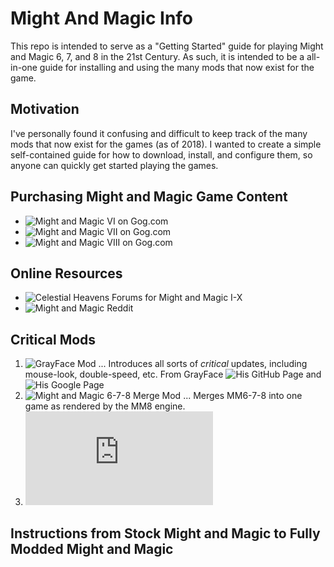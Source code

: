 # Might And Magic Info

This repo is intended to serve as a "Getting Started" guide for playing  Might and Magic 6, 7, and 8 in the 21st Century. As such, it is intended to be a all-in-one guide for installing and using the many mods that now exist for the game.

## Motivation

I've personally found it confusing and difficult to keep track of the many mods that now exist for the games (as of 2018). I wanted to create a simple self-contained guide for how to download, install, and configure them, so anyone can quickly get started playing the games.

## Purchasing Might and Magic Game Content

- ![Might and Magic VI on Gog.com](https://www.gog.com/game/might_and_magic_6_limited_edition)
- ![Might and Magic VII on Gog.com](https://www.gog.com/game/might_and_magic_7_for_blood_and_honor)
- ![Might and Magic VIII on Gog.com](https://www.gog.com/game/might_and_magic_8_day_of_the_destroyer)

## Online Resources

- ![Celestial Heavens Forums for Might and Magic I-X](https://www.celestialheavens.com/forum/10)
- ![Might and Magic Reddit](https://www.reddit.com/r/MightAndMagic/)

## Critical Mods

1. ![GrayFace Mod](https://grayface.github.io/mm/) ... Introduces all sorts of _critical_ updates, including mouse-look, double-speed, etc. From GrayFace ![His GitHub Page](https://GrayFace.github.io) and ![His Google Page](https://sites.google.com/site/sergroj/mm)
2. ![Might and Magic 6-7-8 Merge Mod](https://www.celestialheavens.com/forum/10/16657) ... Merges MM6-7-8 into one game as rendered by the MM8 engine.
3. ![DgVoodoo 2 for HD rendering](http://dege.freeweb.hu/dgVoodoo2/dgVoodoo2.html)

## Instructions from Stock Might and Magic to Fully Modded Might and Magic
